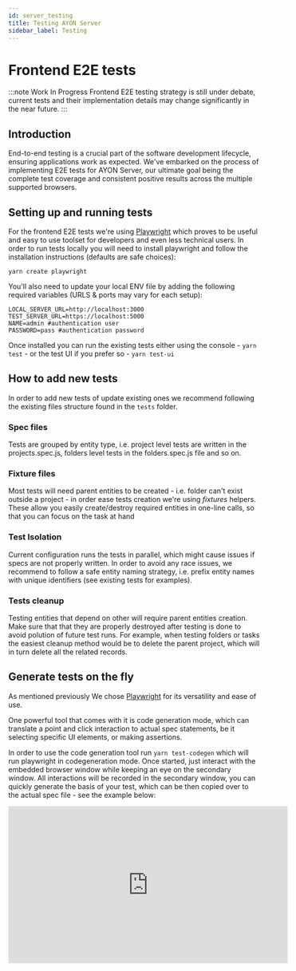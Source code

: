 ```yaml
---
id: server_testing
title: Testing AYON Server
sidebar_label: Testing
---
```


# Frontend E2E tests

:::note Work In Progress
Frontend E2E testing strategy is still under debate, current tests and their implementation details may change significantly in the near future.
:::

## Introduction
End-to-end testing is a crucial part of the software development lifecycle, ensuring applications work as expected. We've embarked on the process of implementing E2E tests for AYON Server, our ultimate goal being the complete test coverage and consistent positive results across the multiple supported browsers.

## Setting up and running tests
For the frontend E2E tests we're using [Playwright](https://playwright.dev) which proves to be useful and easy to use toolset for developers and even less technical users. In order to run tests locally you will need to install playwright and follow the installation instructions (defaults are safe choices):
```
yarn create playwright
```

You'll also need to update your local ENV file by adding the following required variables (URLS & ports may vary for each setup):
```
LOCAL_SERVER_URL=http://localhost:3000
TEST_SERVER_URL=https://localhost:5000
NAME=admin #authentication user
PASSWORD=pass #authentication password
```

Once installed you can run the existing tests either using the console - ```yarn test``` - or the test UI if you prefer so - ```yarn test-ui```

## How to add new tests
In order to add new tests of update existing ones we recommend following the existing files structure found in the ```tests``` folder.

### Spec files
Tests are grouped by entity type, i.e. project level tests are written in the projects.spec.js, folders level tests in the folders.spec.js file and so on.

### Fixture files
Most tests will need parent entities to be created - i.e. folder can't exist outside a project - in order ease tests creation we're using *fixtures* helpers. These allow you easily create/destroy required entities in one-line calls, so that you can focus on the task at hand


### Test Isolation
Current configuration runs the tests in parallel, which might cause issues if specs are not properly written. In order to avoid any race issues, we recommend to follow a safe entity naming strategy, i.e. prefix entity names with unique identifiers (see existing tests for examples).

### Tests cleanup
Testing entities that depend on other will require parent entities creation. Make sure that that they are properly destroyed after testing is done to avoid polution of future test runs. For example, when testing folders or tasks the easiest cleanup method would be to delete the parent project, which will in turn delete all the related records.

## Generate tests on the fly
As mentioned previously We chose [Playwright](https://playwright.dev) for its versatility and ease of use.

One powerful tool that comes with it is code generation mode, which can translate a point and click interaction to actual spec statements, be it selecting specific UI elements, or making assertions.

In order to use the code generation tool run ```yarn test-codegen``` which will run playwright in codegeneration mode. Once started, just interact with the embedded browser window while keeping an eye on the secondary window. All interactions will be recorded in the secondary window, you can quickly generate the basis of your test, which can be then copied over to the actual spec file - see the example below:

<iframe width="560" height="315" src="https://www.youtube.com/embed/O-uS5wKKB30?si=9ikavCUIMXzhNmjA" title="YouTube video player" frameborder="0" allow="accelerometer; autoplay; clipboard-write; encrypted-media; gyroscope; picture-in-picture; web-share" referrerpolicy="strict-origin-when-cross-origin" allowfullscreen></iframe>